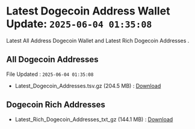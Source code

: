# Latest Dogecoin Address Wallet Update: `2025-06-04 01:35:08`

Latest All Address Dogecoin Wallet and Latest Rich Dogecoin Addresses .

## All Dogecoin Addresses

File Updated : `2025-06-04 01:35:08`

- Latest_Dogecoin_Addresses.tsv.gz (204.5 MB) : [Download](https://github.com/Pymmdrza/Rich-Address-Wallet/releases/tag/Dogecoin)

## Dogecoin Rich Addresses

- Latest_Rich_Dogecoin_Addresses_txt_gz (144.1 MB) : [Download](https://github.com/Pymmdrza/Rich-Address-Wallet/releases/tag/Dogecoin)
